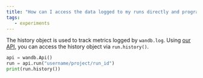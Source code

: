 ```yaml
---
title: "How can I access the data logged to my runs directly and programmatically?"
tags:
   - experiments
---
```


The history object is used to track metrics logged by `wandb.log`. Using [our API](../guides/track/public-api-guide.md), you can access the history object via `run.history()`.

```python
api = wandb.Api()
run = api.run("username/project/run_id")
print(run.history())
```